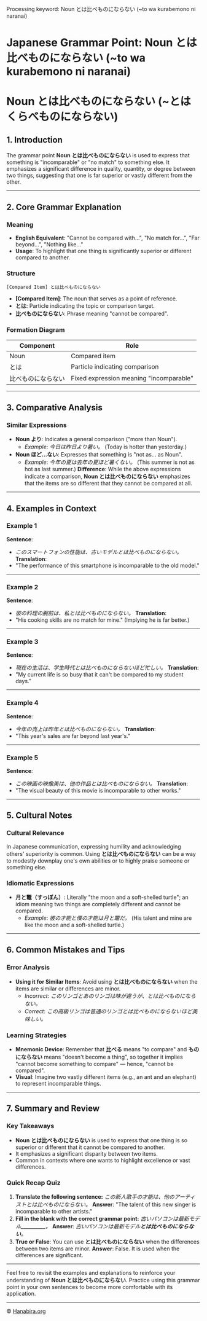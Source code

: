 Processing keyword: Noun とは比べものにならない (~to wa kurabemono ni naranai)
# Japanese Grammar Point: Noun とは比べものにならない (~to wa kurabemono ni naranai)
# Noun とは比べものにならない (~とはくらべものにならない)
## 1. Introduction
The grammar point **Noun とは比べものにならない** is used to express that something is "incomparable" or "no match" to something else. It emphasizes a significant difference in quality, quantity, or degree between two things, suggesting that one is far superior or vastly different from the other.

---
## 2. Core Grammar Explanation
### Meaning
- **English Equivalent**: "Cannot be compared with...", "No match for...", "Far beyond...", "Nothing like..."
- **Usage**: To highlight that one thing is significantly superior or different compared to another.
### Structure
```
[Compared Item] とは比べものにならない
```
- **[Compared Item]**: The noun that serves as a point of reference.
- **とは**: Particle indicating the topic or comparison target.
- **比べものにならない**: Phrase meaning "cannot be compared".
### Formation Diagram
| Component           | Role                                    |
| ------------------- | --------------------------------------- |
| Noun                | Compared item                           |
| とは                | Particle indicating comparison          |
| 比べものにならない | Fixed expression meaning "incomparable" |
---
## 3. Comparative Analysis
### Similar Expressions
- **Noun より**: Indicates a general comparison ("more than Noun").
  - *Example*: *今日は昨日より暑い。* (Today is hotter than yesterday.)
- **Noun ほど...ない**: Expresses that something is "not as... as Noun".
  - *Example*: *今年の夏は去年の夏ほど暑くない。* (This summer is not as hot as last summer.)
**Difference**: While the above expressions indicate a comparison, **Noun とは比べものにならない** emphasizes that the items are so different that they cannot be compared at all.
---
## 4. Examples in Context
### Example 1
**Sentence**:
- *このスマートフォンの性能は、古いモデルとは比べものにならない。*
**Translation**:
- "The performance of this smartphone is incomparable to the old model."
---
### Example 2
**Sentence**:
- *彼の料理の腕前は、私とは比べものにならない。*
**Translation**:
- "His cooking skills are no match for mine." (Implying he is far better.)
---
### Example 3
**Sentence**:
- *現在の生活は、学生時代とは比べものにならないほど忙しい。*
**Translation**:
- "My current life is so busy that it can't be compared to my student days."
---
### Example 4
**Sentence**:
- *今年の売上は昨年とは比べものにならない。*
**Translation**:
- "This year's sales are far beyond last year's."
---
### Example 5
**Sentence**:
- *この映画の映像美は、他の作品とは比べものにならない。*
**Translation**:
- "The visual beauty of this movie is incomparable to other works."
---
## 5. Cultural Notes
### Cultural Relevance
In Japanese communication, expressing humility and acknowledging others' superiority is common. Using **とは比べものにならない** can be a way to modestly downplay one's own abilities or to highly praise someone or something else.
### Idiomatic Expressions
- **月と鼈（すっぽん）**: Literally "the moon and a soft-shelled turtle"; an idiom meaning two things are completely different and cannot be compared.
  - *Example*: *彼の才能と僕の才能は月と鼈だ。* (His talent and mine are like the moon and a soft-shelled turtle.)
---
## 6. Common Mistakes and Tips
### Error Analysis
- **Using it for Similar Items**: Avoid using **とは比べものにならない** when the items are similar or differences are minor.
  - *Incorrect*: *このリンゴとあのリンゴは味が違うが、とは比べものにならない。*
  - *Correct*: *この高級リンゴは普通のリンゴとは比べものにならないほど美味しい。*
### Learning Strategies
- **Mnemonic Device**: Remember that **比べる** means "to compare" and **ものにならない** means "doesn't become a thing", so together it implies "cannot become something to compare" — hence, "cannot be compared".
- **Visual**: Imagine two vastly different items (e.g., an ant and an elephant) to represent incomparable things.
---
## 7. Summary and Review
### Key Takeaways
- **Noun とは比べものにならない** is used to express that one thing is so superior or different that it cannot be compared to another.
- It emphasizes a significant disparity between two items.
- Common in contexts where one wants to highlight excellence or vast differences.
### Quick Recap Quiz
1. **Translate the following sentence:**
   *この新人歌手の才能は、他のアーティストとは比べものにならない。*
   **Answer**: "The talent of this new singer is incomparable to other artists."
2. **Fill in the blank with the correct grammar point:**
   *古いパソコンは最新モデル__________。*
   **Answer**: *古いパソコンは最新モデル**とは比べものにならない**。*
3. **True or False**: You can use **とは比べものにならない** when the differences between two items are minor.
   **Answer**: False. It is used when the differences are significant.
---
Feel free to revisit the examples and explanations to reinforce your understanding of **Noun とは比べものにならない**. Practice using this grammar point in your own sentences to become more comfortable with its application.


---

© [Hanabira.org](https://hanabira.org)
